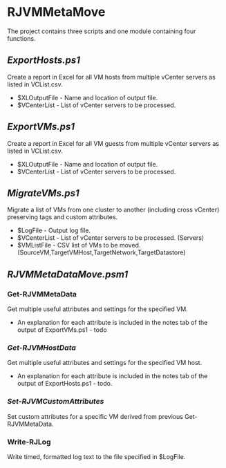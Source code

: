 # RJVMMetaMove

The project contains three scripts and one module containing four functions.

## *ExportHosts.ps1*
Create a report in Excel for all VM hosts from multiple vCenter servers as listed in VCList.csv.

- $XLOutputFile - Name and location of output file.
- $VCenterList - List of vCenter servers to be processed.

## *ExportVMs.ps1*
Create a report in Excel for all VM guests from multiple vCenter servers as listed in VCList.csv.

- $XLOutputFile - Name and location of output file.
- $VCenterList - List of vCenter servers to be processed.

## *MigrateVMs.ps1*
Migrate a list of VMs from one cluster to another (including cross vCenter) preserving tags and custom attributes.

- $LogFile - Output log file.
- $VCenterList - List of vCenter servers to be processed. (Servers)
- $VMListFile - CSV list of VMs to be moved. (SourceVM,TargetVMHost,TargetNetwork,TargetDatastore)

## *RJVMMetaDataMove.psm1*
### Get-RJVMMetaData
Get multiple useful attributes and settings for the specified VM.
- An explanation for each attribute is included in the notes tab of the output of ExportVMs.ps1 - todo

### *Get-RJVMHostData*
Get multiple useful attributes and settings for the specified VM host.
- An explanation for each attribute is included in the notes tab of the output of ExportHosts.ps1 - todo.

### *Set-RJVMCustomAttributes*
Set custom attributes for a specific VM derived from previous Get-RJVMMetaData.

### Write-RJLog
Write timed, formatted log text to the file specified in $LogFile.
